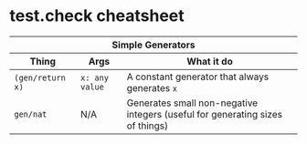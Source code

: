 # test.check cheatsheet

<table>
  <thead>
    <th colspan="3">Simple Generators</th>
  </thead>
  <thead>
    <th>Thing</th><th>Args</th><th>What it do</th>
  </thead>

  <tr>
    <td><code>(gen/return x)</code></td>
    <td><code>x: any value</code></td>
    <td>A constant generator that always generates <code>x</code></td>
  </tr>
  <tr>
    <td><code>gen/nat</code></td>
    <td>N/A</td>
    <td>Generates small non-negative integers (useful for generating
    sizes of things)</td>
  </tr>

</table>
